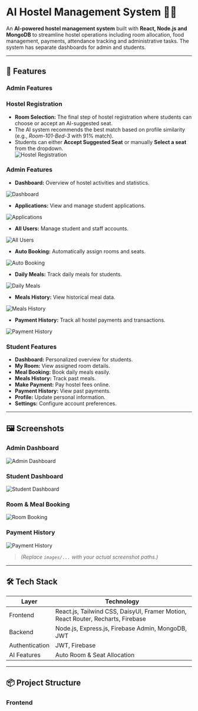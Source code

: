 # AI Hostel Management System 🏨🤖

An **AI-powered hostel management system** built with **React, Node.js and MongoDB** to streamline hostel operations including room allocation, food management, payments, attendance tracking and administrative tasks. The system has separate dashboards for admin and students.

---

## 🚀 Features
### Admin Features

### Hostel Registration
- **Room Selection:** The final step of hostel registration where students can choose or accept an AI-suggested seat.  
- The AI system recommends the best match based on profile similarity (e.g., *Room-101-Bed-3* with 91% match).  
- Students can either **Accept Suggested Seat** or manually **Select a seat** from the dropdown.  
  ![Hostel Registration](https://i.ibb.co.com/gZCY2N8n/Screenshot-2025-09-25-203220.png)


### Admin Features
- **Dashboard:** Overview of hostel activities and statistics.  
  
![Dashboard](https://i.ibb.co/9HZDqn2R/dashboard.png)

- **Applications:** View and manage student applications.  
  
![Applications](https://i.ibb.co/ksPnyhVz/application.png)

- **All Users:** Manage student and staff accounts.  
  
![All Users](https://i.ibb.co/0pfMwmK0/all-user.png)

- **Auto Booking:** Automatically assign rooms and seats.  
  
![Auto Booking](https://i.ibb.co/fY5qbLVP/auto-booking.png)

- **Daily Meals:** Track daily meals for students.  
  
![Daily Meals](https://i.ibb.co/XZsSbrHX/daily-meals.png)

- **Meals History:** View historical meal data.  
  
![Meals History](https://i.ibb.co/G38vsS9y/daily-meal-history.png)

- **Payment History:** Track all hostel payments and transactions.  
  
![Payment History](https://i.ibb.co.com/k2W6xjWr/payment.png)

### Student Features
- **Dashboard:** Personalized overview for students.  
- **My Room:** View assigned room details.  
- **Meal Booking:** Book daily meals easily.  
- **Meals History:** Track past meals.  
- **Make Payment:** Pay hostel fees online.  
- **Payment History:** View past payments.  
- **Profile:** Update personal information.  
- **Settings:** Configure account preferences.  

---

## 🖼️ Screenshots

### Admin Dashboard
![Admin Dashboard](images/admin_dashboard.png)

### Student Dashboard
![Student Dashboard](images/student_dashboard.png)

### Room & Meal Booking
![Room Booking](images/room_booking.png)

### Payment History
![Payment History](images/payment_history.png)

> *(Replace `images/...` with your actual screenshot paths.)*

---

## 🛠️ Tech Stack

| Layer       | Technology |
|------------|------------|
| Frontend   | React.js, Tailwind CSS, DaisyUI, Framer Motion, React Router, Recharts, Firebase |
| Backend    | Node.js, Express.js, Firebase Admin, MongoDB, JWT |
| Authentication | JWT, Firebase |
| AI Features | Auto Room & Seat Allocation |

---

## 📦 Project Structure

### Frontend
